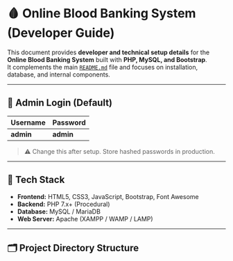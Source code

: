 # 🩸 Online Blood Banking System (Developer Guide)

This document provides **developer and technical setup details** for the **Online Blood Banking System** built with **PHP, MySQL, and Bootstrap**.  
It complements the main [`README.md`](./README.md) file and focuses on installation, database, and internal components.

---

## 🔐 Admin Login (Default)

| Username | Password |
|-----------|-----------|
| **admin** | **admin** |

> ⚠️ Change this after setup. Store hashed passwords in production.

---

## 🧰 Tech Stack

- **Frontend:** HTML5, CSS3, JavaScript, Bootstrap, Font Awesome  
- **Backend:** PHP 7.x+ (Procedural)  
- **Database:** MySQL / MariaDB  
- **Web Server:** Apache (XAMPP / WAMP / LAMP)

---

## 🗂️ Project Directory Structure


